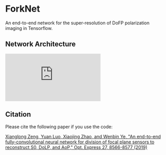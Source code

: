 # ForkNet
An end-to-end network for the super-resolution of DoFP polarization imaging in Tensorflow.

## Network Architecture
![](https://github.com/AGroupofProbiotocs/ForkNet/edit/master/README.md)  

## Citation
Please cite the following paper if you use the code:

[Xianglong Zeng, Yuan Luo, Xiaojing Zhao, and Wenbin Ye, "An end-to-end fully-convolutional neural network for division of focal plane sensors to reconstruct S0, DoLP, and AoP," Opt. Express 27, 8566-8577 (2019)](https://www.osapublishing.org/oe/abstract.cfm?uri=oe-27-6-8566)
